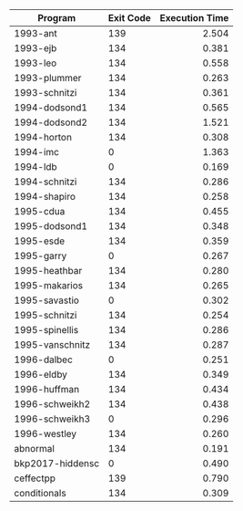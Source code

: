 | Program | Exit Code | Execution Time |
| ------- |:--------- | --------------:|
| 1993-ant | 139 | 2.504 |
| 1993-ejb | 134 | 0.381 |
| 1993-leo | 134 | 0.558 |
| 1993-plummer | 134 | 0.263 |
| 1993-schnitzi | 134 | 0.361 |
| 1994-dodsond1 | 134 | 0.565 |
| 1994-dodsond2 | 134 | 1.521 |
| 1994-horton | 134 | 0.308 |
| 1994-imc | 0 | 1.363 |
| 1994-ldb | 0 | 0.169 |
| 1994-schnitzi | 134 | 0.286 |
| 1994-shapiro | 134 | 0.258 |
| 1995-cdua | 134 | 0.455 |
| 1995-dodsond1 | 134 | 0.348 |
| 1995-esde | 134 | 0.359 |
| 1995-garry | 0 | 0.267 |
| 1995-heathbar | 134 | 0.280 |
| 1995-makarios | 134 | 0.265 |
| 1995-savastio | 0 | 0.302 |
| 1995-schnitzi | 134 | 0.254 |
| 1995-spinellis | 134 | 0.286 |
| 1995-vanschnitz | 134 | 0.287 |
| 1996-dalbec | 0 | 0.251 |
| 1996-eldby | 134 | 0.349 |
| 1996-huffman | 134 | 0.434 |
| 1996-schweikh2 | 134 | 0.438 |
| 1996-schweikh3 | 0 | 0.296 |
| 1996-westley | 134 | 0.260 |
| abnormal | 134 | 0.191 |
| bkp2017-hiddensc | 0 | 0.490 |
| ceffectpp | 139 | 0.790 |
| conditionals | 134 | 0.309 |
